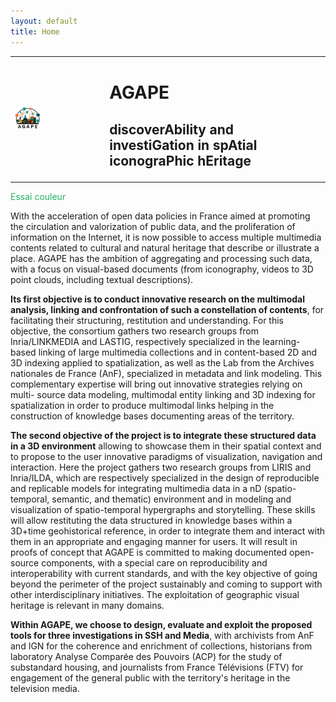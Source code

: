 ```yaml
---
layout: default
title: Home
---
```

<table>
<tr>
	<td width=30%><img src="/images/logo_AGAPE-cropwhite.png" width=30% alt="AGAPE logo"></td>
	<td><h1 align="left">AGAPE</h1><h2 align="left">discoverAbility and investiGation in spAtial iconograPhic hEritage</h2>
</td>
</tr>
</table>

<span style="color: #26B260;">Essai couleur</span>

With the acceleration of open data policies in France aimed at promoting the circulation and valorization of public data, and the proliferation of information on the Internet, it is now possible to access multiple multimedia contents related to cultural and natural heritage that describe or illustrate a place. AGAPE has the ambition of aggregating and processing such data, with a focus on visual-based documents (from iconography, videos to 3D point clouds, including textual descriptions). 

**Its first objective is to conduct innovative research on the multimodal analysis, linking and confrontation of such a constellation of contents**, for facilitating their structuring, restitution and understanding. For this objective, the consortium gathers two research groups from Inria/LINKMEDIA and LASTIG, respectively specialized in the learning-based linking of large multimedia collections and in content-based 2D and 3D indexing applied to spatialization, as well as the Lab from the Archives nationales de France (AnF), specialized in metadata and link modeling. This complementary expertise will bring out innovative strategies relying on multi- source data modeling, multimodal entity linking and 3D indexing for spatialization in order to produce multimodal links helping in the construction of knowledge bases documenting areas of the territory. 

**The second objective of the project is to integrate these structured data in a 3D environment** allowing to showcase them in their spatial context and to propose to the user innovative paradigms of visualization, navigation and interaction. Here the project gathers two research groups from LIRIS and Inria/ILDA, which are respectively specialized in the design of reproducible and replicable models for integrating multimedia data in a nD (spatio-temporal, semantic, and thematic) environment and in modeling and visualization of spatio-temporal hypergraphs and storytelling. These skills will allow restituting the data structured in knowledge bases within a 3D+time geohistorical reference, in order to integrate them and interact with them in an appropriate and engaging manner for users. It will result in proofs of concept that AGAPE is committed to making documented open-source components, with a special care on reproducibility and interoperability with current standards, and with the key objective of going beyond the perimeter of the project sustainably and coming to support with other interdisciplinary initiatives. The exploitation of geographic visual heritage is relevant in many domains. 

**Within AGAPE, we choose to design, evaluate and exploit the proposed tools for three investigations in SSH and Media**, with archivists from AnF and IGN for the coherence and enrichment of collections, historians from laboratory Analyse Comparée des Pouvoirs (ACP) for the study of substandard housing, and journalists from France Télévisions (FTV) for engagement of the general public with the territory's heritage in the television media.
